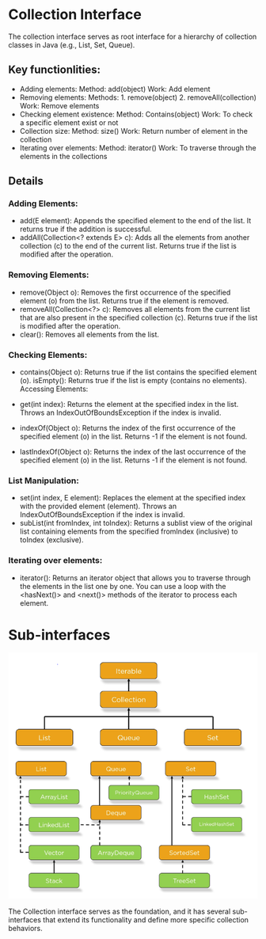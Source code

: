 # Collection Interface 

The collection interface serves as root interface for a hierarchy of collection classes in Java (e.g., List, Set, Queue).

## Key functionlities:

- Adding elements:
    Method: add(object)
    Work: Add element
- Removing elements:
    Methods:
        1. remove(object)
        2. removeAll(collection)
    Work: Remove elements
- Checking element existence:
    Method: Contains(object)
    Work: To check a specific element exist or not
- Collection size:
    Method: size()
    Work: Return number of element in the collection
- Iterating over elements:
    Method: iterator()
    Work: To traverse through the elements in the collections

## Details

### Adding Elements:

- add(E element): Appends the specified element to the end of the list. It returns true if the addition is successful.
- addAll(Collection<? extends E> c): Adds all the elements from another collection (c) to the end of the current list. Returns true if the list is modified after the operation.

### Removing Elements:

- remove(Object o): Removes the first occurrence of the specified element (o) from the list. Returns true if the element is removed.
- removeAll(Collection<?> c): Removes all elements from the current list that are also present in the specified collection (c). Returns true if the list is modified after the operation.
- clear(): Removes all elements from the list.

### Checking Elements:

- contains(Object o): Returns true if the list contains the specified element (o).
isEmpty(): Returns true if the list is empty (contains no elements).
Accessing Elements:

- get(int index): Returns the element at the specified index in the list. Throws an IndexOutOfBoundsException if the index is invalid.
- indexOf(Object o): Returns the index of the first occurrence of the specified element (o) in the list. Returns -1 if the element is not found.
- lastIndexOf(Object o): Returns the index of the last occurrence of the specified element (o) in the list. Returns -1 if the element is not found.

### List Manipulation:

- set(int index, E element): Replaces the element at the specified index with the provided element (element). Throws an IndexOutOfBoundsException if the index is invalid.
- subList(int fromIndex, int toIndex): Returns a sublist view of the original list containing elements from the specified fromIndex (inclusive) to toIndex (exclusive).

### Iterating over elements:

- iterator(): Returns an iterator object that allows you to traverse through the elements in the list one by one. You can use a loop with the <hasNext()> and <next()> methods of the iterator to process each element.

# Sub-interfaces

![java collection framework](image.png)

The Collection interface serves as the foundation, and it has several sub-interfaces that extend its functionality and define more specific collection behaviors. 